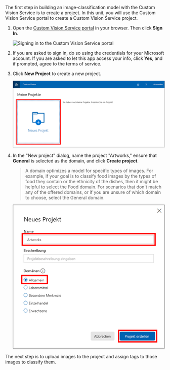 The first step in building an image-classification model with the Custom Vision Service is to create a project. In this unit, you will use the Custom Vision Service portal to create a Custom Vision Service project.

1. Open the [Custom Vision Service portal](https://www.customvision.ai/) in your browser. Then click **Sign In**.

    ![Signing in to the Custom Vision Service portal](../media/1-portal-sign-in.png)

1. If you are asked to sign in, do so using the credentials for your Microsoft account. If you are asked to let this app access your info, click **Yes**, and if prompted, agree to the terms of service.

1. Click **New Project** to create a new project.

    ![Creating a Custom Vision Service project](../media/1-portal-click-new-project.png)

1. In the "New project" dialog, name the project "Artworks," ensure that **General** is selected as the domain, and click **Create project**.

    > A domain optimizes a model for specific types of images. For example, if your goal is to classify food images by the types of food they contain or the ethnicity of the dishes, then it might be helpful to select the Food domain. For scenarios that don't match any of the offered domains, or if you are unsure of which domain to choose, select the General domain.

   ![Creating a Custom Vision Service project](../media/1-portal-create-project.png)

The next step is to upload images to the project and assign tags to those images to classify them.